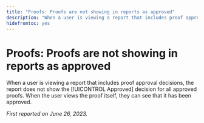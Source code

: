 ```yaml
---
title: "Proofs: Proofs are not showing in reports as approved"
description: "When a user is viewing a report that includes proof approval decisions, the report does not show the Approved decision for all approved proofs. When the user views the proof itself, they can see that it has been approved."
hidefromtoc: yes
---
```


# Proofs: Proofs are not showing in reports as approved

When a user is viewing a report that includes proof approval decisions, the report does not show the [!UICONTROL Approved] decision for all approved proofs. When the user views the proof itself, they can see that it has been approved.

_First reported on June 26, 2023._
